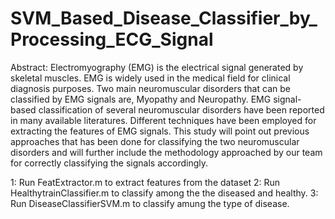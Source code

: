 # SVM_Based_Disease_Classifier_by_Processing_ECG_Signal
Abstract:
Electromyography (EMG) is the electrical signal generated by skeletal muscles. EMG is widely 
used in the medical field for clinical diagnosis purposes. Two main neuromuscular disorders 
that can be classified by EMG signals are, Myopathy and Neuropathy. EMG signal-based
classification of several neuromuscular disorders have been reported in many available
literatures. Different techniques have been employed for extracting the features of EMG 
signals. This study will point out previous approaches that has been done for classifying the 
two neuromuscular disorders and will further include the methodology approached by our team 
for correctly classifying the signals accordingly.

1: Run FeatExtractor.m to extract features from the dataset
2: Run HealthytrainClassifier.m to classify among the the diseased and healthy.
3: Run DiseaseClassifierSVM.m to classify amung the type of disease.
